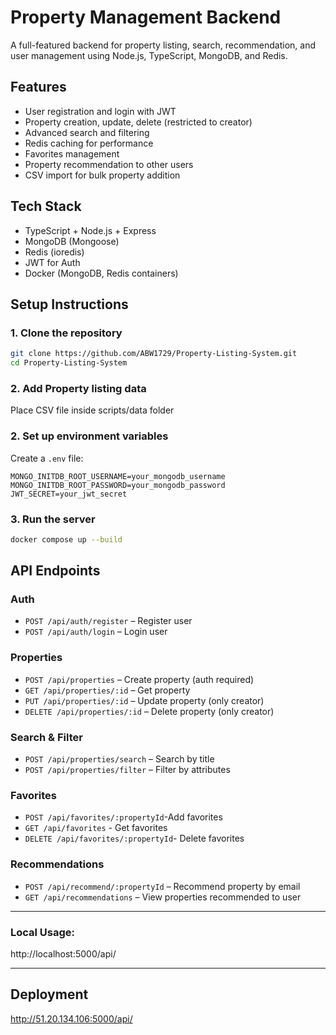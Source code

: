 # Property Management Backend

A full-featured backend for property listing, search, recommendation, and user management using Node.js, TypeScript, MongoDB, and Redis.

## Features

- User registration and login with JWT
- Property creation, update, delete (restricted to creator)
- Advanced search and filtering
- Redis caching for performance
- Favorites management
- Property recommendation to other users
- CSV import for bulk property addition

## Tech Stack

- TypeScript + Node.js + Express
- MongoDB (Mongoose)
- Redis (ioredis)
- JWT for Auth
- Docker (MongoDB, Redis containers)

## Setup Instructions

### 1. Clone the repository

```bash
git clone https://github.com/ABW1729/Property-Listing-System.git
cd Property-Listing-System
```

### 2. Add Property listing data  

Place CSV file inside scripts/data folder  

### 2. Set up environment variables

Create a `.env` file:

```
MONGO_INITDB_ROOT_USERNAME=your_mongodb_username
MONGO_INITDB_ROOT_PASSWORD=your_mongodb_password
JWT_SECRET=your_jwt_secret
```

### 3. Run the server

```bash
docker compose up --build 
```
    


## API Endpoints

### Auth

- `POST /api/auth/register` – Register user
- `POST /api/auth/login` – Login user

### Properties

- `POST /api/properties` – Create property (auth required)
- `GET /api/properties/:id` – Get property 
- `PUT /api/properties/:id` – Update property (only creator)
- `DELETE /api/properties/:id` – Delete property (only creator)

### Search & Filter

- `POST /api/properties/search` – Search by title
- `POST /api/properties/filter` – Filter by attributes

### Favorites

- `POST /api/favorites/:propertyId`-Add favorites  
- `GET /api/favorites` - Get favorites  
- `DELETE /api/favorites/:propertyId`- Delete favorites  

### Recommendations

- `POST /api/recommend/:propertyId` – Recommend property by email
- `GET /api/recommendations` – View properties recommended to user

---


   
###  Local Usage:  
http://localhost:5000/api/

---  

## Deployment
http://51.20.134.106:5000/api/

